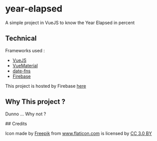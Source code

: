 # year-elapsed

A simple project in VueJS to know the Year Elapsed in percent

## Technical

Frameworks used : 
 - [VueJS](https://vuejs.org/)
 - [VueMaterial](https://vuematerial.io/)
 - [date-fns](https://date-fns.org/)
 - [Firebase](https://firebase.google.com)
 
 This project is hosted by Firebase [here](https://year-elapsed.firebaseapp.com/)

## Why This project ?

Dunno ... Why not ?

## Credits

<div>Icon made by <a href="https://www.freepik.com/" title="Freepik">Freepik</a> from <a href="https://www.flaticon.com/" 			    title="Flaticon">www.flaticon.com</a> is licensed by <a href="http://creativecommons.org/licenses/by/3.0/" title="Creative Commons BY 3.0" target="_blank">CC 3.0 BY</a></div>
